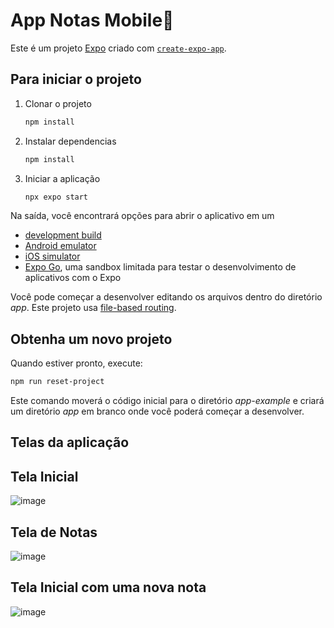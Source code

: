# App Notas Mobile👋

Este é um projeto [Expo](https://expo.dev) criado com [`create-expo-app`](https://www.npmjs.com/package/create-expo-app).

## Para iniciar o projeto

1. Clonar o projeto

   ```bash
   npm install
   ```
   
3. Instalar dependencias

   ```bash
   npm install
   ```

4. Iniciar a aplicação

   ```bash
   npx expo start
   ```

Na saída, você encontrará opções para abrir o aplicativo em um

- [development build](https://docs.expo.dev/develop/development-builds/introduction/)
- [Android emulator](https://docs.expo.dev/workflow/android-studio-emulator/)
- [iOS simulator](https://docs.expo.dev/workflow/ios-simulator/)
- [Expo Go](https://expo.dev/go), uma sandbox limitada para testar o desenvolvimento de aplicativos com o Expo

Você pode começar a desenvolver editando os arquivos dentro do diretório *app*. Este projeto usa [file-based routing](https://docs.expo.dev/router/introduction).

## Obtenha um novo projeto

Quando estiver pronto, execute:

```bash
npm run reset-project
```

Este comando moverá o código inicial para o diretório *app-example* e criará um diretório *app* em branco onde você poderá começar a desenvolver.

## Telas da aplicação

## Tela Inicial
![image](https://github.com/user-attachments/assets/03824e1a-2aa3-42d7-bb68-8a4225107c68)

## Tela de Notas
![image](https://github.com/user-attachments/assets/39c43a9b-ea83-4a6c-866f-c8b85fef3e30)

## Tela Inicial com uma nova nota
![image](https://github.com/user-attachments/assets/9f87a1a4-127d-4ed2-8603-c13fc65c220c)


